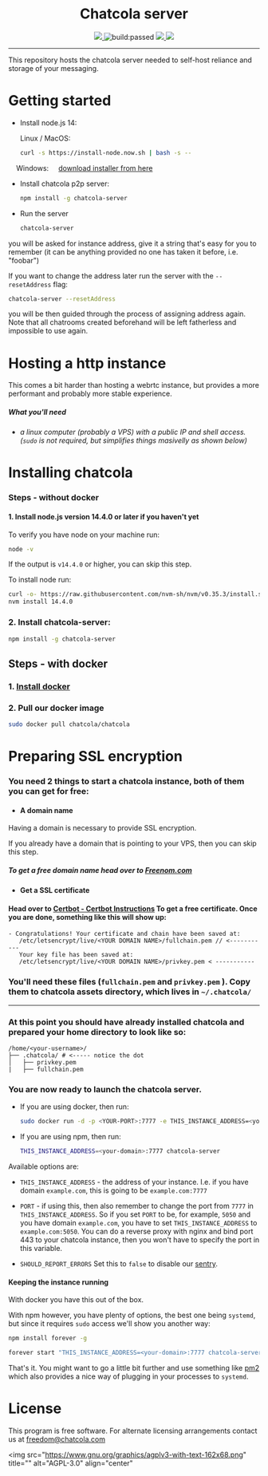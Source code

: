 <h1 align="center">Chatcola server</h1>

<p align="center">
    <a href="https://hub.docker.com/repository/docker/chatcola/chatcola" alt="Docker image">
        <img src="https://img.shields.io/docker/automated/chatcola/chatcola" />
    </a>
    <a title="Latest push build on default branch: passed" name="status-images" class="pointer open-popup">
        <img src="https://travis-ci.com/Chatcola-com/chatcola.svg?branch=master&status=passed" alt="build:passed">
    </a>
    <a href="https://codeclimate.com/github/Chatcola-com/chatcola/test_coverage">
        <img src="https://api.codeclimate.com/v1/badges/15ccec53546e121c1eff/test_coverage" />
    </a>
    <a href="https://codeclimate.com/github/Chatcola-com/chatcola/maintainability">
        <img src="https://api.codeclimate.com/v1/badges/15ccec53546e121c1eff/maintainability" />
    </a>
</p>

---

This repository hosts the chatcola server needed to self-host reliance and storage of your messaging.

# Getting started

* Install node.js 14: 
  
  Linux / MacOS:
  
  ```bash
  curl -s https://install-node.now.sh | bash -s --
  ```

    Windows:     [download installer from here](https://nodejs.org/dist/v12.18.3/node-v12.18.3-x86.msi)

* Install chatcola p2p server:
  
  ```bash
  npm install -g chatcola-server
  ```

* Run the server
  
  ```bash
  chatcola-server
  ```

you will be asked for instance address, give it a string that's easy for you to remember (it can be anything provided no one has taken it before, i.e. "foobar")

If you want to change the address later run the server with the `--resetAddress` flag:

```bash
chatcola-server --resetAddress
```

you will be then guided through the process of assigning address again. Note that all chatrooms created beforehand will be left fatherless and impossible to use again.

# Hosting a http instance

This comes a bit harder than hosting a webrtc instance, but provides a more performant and probably more stable experience.

##### What you'll need

* ###### a linux computer (probably a VPS) with a public IP and shell access. (`sudo` is not required, but simplifies things masivelly as shown below)

# Installing chatcola

### Steps - without docker

#### 1. Install node.js version 14.4.0 or later if you haven't yet

To verify you have node on your machine run:

```bash
node -v
```

If the output is `v14.4.0` or higher, you can skip this step.

To install node run:

```bash
curl -o- https://raw.githubusercontent.com/nvm-sh/nvm/v0.35.3/install.sh | bash
nvm install 14.4.0
```

### 2. Install chatcola-server:

```bash
npm install -g chatcola-server
```

## Steps - with docker

### 1. [ Install docker ](https://docs.docker.com/get-docker/)

### 2. Pull our docker image

```bash
sudo docker pull chatcola/chatcola
```

# Preparing SSL encryption

### You need 2 things to start a chatcola instance, both of them you can get for free:

* #### A domain name

Having a domain is necessary to provide SSL encryption.

If you already have a domain that is pointing to your VPS, then you can skip this step.

##### To get a free domain name head over to [Freenom.com](https://www.freenom.com/en/index.html?lang=en)

* #### Get a SSL certificate

#### Head over to [Certbot - Certbot Instructions](https://certbot.eff.org/instructions) To get a free certificate. Once you are done, something like this will show up:

```textile
- Congratulations! Your certificate and chain have been saved at:
   /etc/letsencrypt/live/<YOUR DOMAIN NAME>/fullchain.pem // <-----------
   Your key file has been saved at:
   /etc/letsencrypt/live/<YOUR DOMAIN NAME>/privkey.pem < -----------
```

### You'll need these files (`fullchain.pem` and `privkey.pem` ). Copy them to chatcola assets directory, which lives in `~/.chatcola/`

 ---

### At this point you should have already installed chatcola and prepared your home directory to look like so:

```filesystem
/home/<your-username>/
├── .chatcola/ # <----- notice the dot
│   ├── privkey.pem
|   ├── fullchain.pem
```

### You are now ready to launch the chatcola server.

* If you are using docker, then run:
  
  ```bash
  sudo docker run -d -p <YOUR-PORT>:7777 -e THIS_INSTANCE_ADDRESS=<your-domain>:<YOUR-PORT> -v $HOME/.chatcola/:/root/.chatcola chatcola/chatcola
  ```

* If you are using npm, then run:
  
  ```bash
  THIS_INSTANCE_ADDRESS=<your-domain>:7777 chatcola-server
  ```

Available options are:

* `THIS_INSTANCE_ADDRESS` - the address of your instance. I.e. if you have domain `example.com`, this is going to be `example.com:7777` 

* `PORT` - if using this, then also remember to change the port from `7777` in `THIS_INSTANCE_ADDRESS`. So if you set `PORT` to be, for example, `5050` and you have domain `example.com`, you have to set `THIS_INSTANCE_ADDRESS` to `example.com:5050`. You can do a reverse proxy with nginx and bind port 443 to your chatcola instance, then you won't have to specify the port in this variable.

* `SHOULD_REPORT_ERRORS` Set this to `false` to disable our [sentry](https://github.com/getsentry/sentry).

#### Keeping the instance running

With docker you have this out of the box.

With npm however, you have plenty of options, the best one being `systemd`, but since it requires `sudo` access we'll show you another way:

```bash
npm install forever -g
```

```bash
forever start "THIS_INSTANCE_ADDRESS=<your-domain>:7777 chatcola-server"
```

That's it. You might want to go a little bit further and use something like [pm2](https://npmjs.com/package/pm2) which also provides a nice way of plugging in your processes to `systemd`.



# License

This program is free software. For alternate licensing arrangements contact us at freedom@chatcola.com

<img 
  src="https://www.gnu.org/graphics/agplv3-with-text-162x68.png" 
  title=""
  alt="AGPL-3.0" 
  align="center"
>
